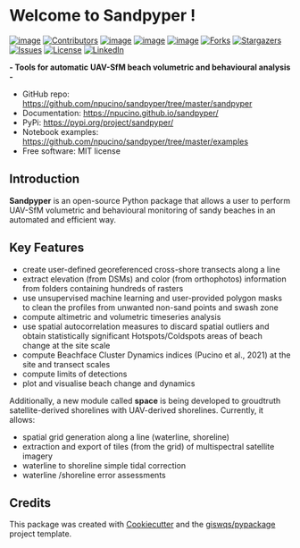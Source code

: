 # Welcome to Sandpyper !


[![image](https://img.shields.io/pypi/v/sandpyper.svg)](https://pypi.python.org/pypi/sandpyper)
[![Contributors][contributors-shield]][contributors-url]
[![image](https://github.com/npucino/sandpyper/workflows/build/badge.svg)](https://github.com/npucino/sandpyper/actions/workflows/build.yml/badge.svg)
[![image](https://github.com/npucino/sandpyper/workflows/docs/badge.svg)](https://github.com/npucino/sandpyper/actions/workflows/docs.yml/badge.svg)
[![image](https://github.com/npucino/sandpyper/workflows/pypi/badge.svg)](https://github.com/npucino/sandpyper/actions/workflows/pypi.yml/badge.svg)
[![Forks][forks-shield]][forks-url]
[![Stargazers][stars-shield]][stars-url]
[![Issues][issues-shield]][issues-url]
[![License][license-shield]][license-url]
[![LinkedIn][linkedin-shield]][linkedin-url]


**- Tools for automatic UAV-SfM beach volumetric and behavioural analysis -**


-   GitHub repo: <https://github.com/npucino/sandpyper/tree/master/sandpyper>
-   Documentation: <https://npucino.github.io/sandpyper/>
-   PyPi: <https://pypi.org/project/sandpyper/>
-   Notebook examples: <https://github.com/npucino/sandpyper/tree/master/examples>
-   Free software: MIT license

## Introduction

**Sandpyper** is an open-source Python package that allows a user to perform UAV-SfM volumetric and behavioural monitoring of sandy beaches in an automated and efficient way.


## Key Features

-  create user-defined georeferenced cross-shore transects along a line
-  extract elevation (from DSMs) and color (from orthophotos) information from folders containing hundreds of rasters
-  use unsupervised machine learning and user-provided polygon masks to clean the profiles from unwanted non-sand points and swash zone
-  compute altimetric and volumetric timeseries analysis
-  use spatial autocorrelation measures to discard spatial outliers and obtain statistically significant Hotspots/Coldspots areas of beach change at the site scale
- compute Beachface Cluster Dynamics indices (Pucino et al., 2021) at the site and transect scales
- compute limits of detections
- plot and visualise beach change and dynamics

Additionally, a new module called **space** is being developed to groudtruth satellite-derived shorelines with UAV-derived shorelines.
Currently, it allows:

- spatial grid generation along a line (waterline, shoreline)
- extraction and export of tiles (from the grid) of multispectral satellite imagery
- waterline to shoreline simple tidal correction
- waterline /shoreline error assessments


## Credits

This package was created with [Cookiecutter](https://github.com/cookiecutter/cookiecutter) and the [giswqs/pypackage](https://github.com/giswqs/pypackage) project template.








[contributors-shield]: https://img.shields.io/github/contributors/npucino/sandpyper.svg?style=image
[contributors-url]: https://github.com/npucino/sandpyper/graphs/contributors
[forks-shield]: https://img.shields.io/github/forks/npucino/sandpyper.svg?style=image
[forks-url]: https://github.com/npucino/sandpyper/network/members
[stars-shield]: https://img.shields.io/github/stars/npucino/sandpyper.svg?style=image
[stars-url]: https://github.com/npucino/sandpyper/stargazers
[issues-shield]: https://img.shields.io/github/issues/npucino/sandpyper.svg?style=image
[issues-url]: https://github.com/npucino/sandpyper/issues
[license-shield]: https://img.shields.io/github/license/npucino/sandpyper.svg?style=image
[license-url]: https://github.com/npucino/sandpyper/blob/master/LICENSE
[linkedin-shield]: https://img.shields.io/badge/-LinkedIn-black.svg?style=image&logo=linkedin&colorB=555
[linkedin-url]: https://www.linkedin.com/in/nicolaspucino/

